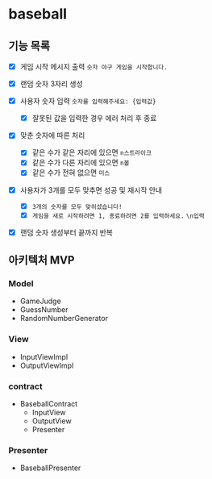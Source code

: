 # baseball

## 기능 목록
- [x] 게임 시작 메시지 출력 `숫자 야구 게임을 시작합니다.`
- [x] 랜덤 숫자 3자리 생성
- [x] 사용자 숫자 입력 `숫자를 입력해주세요: {입력값}`
  - [x] 잘못된 값을 입력한 경우 에러 처리 후 종료
- [X] 맞춘 숫자에 따른 처리
  - [x] 같은 수가 같은 자리에 있으면 `n스트라이크`
  - [x] 같은 수가 다른 자리에 있으면 `n볼`
  - [x] 같은 수가 전혀 없으면 `미스`
- [x] 사용자가 3개를 모두 맞추면 성공 및 재시작 안내
  - [x] `3개의 숫자를 모두 맞히셨습니다!`
  - [x] `게임을 새로 시작하려면 1, 종료하려면 2를 입력하세요.` `\n입력`
- [X] 랜덤 숫자 생성부터 끝까지 반복


## 아키텍처 MVP
### Model
- GameJudge
- GuessNumber
- RandomNumberGenerator
### View
- InputViewImpl
- OutputViewImpl
### contract
- BaseballContract
  - InputView
  - OutputView
  - Presenter
### Presenter
- BaseballPresenter
